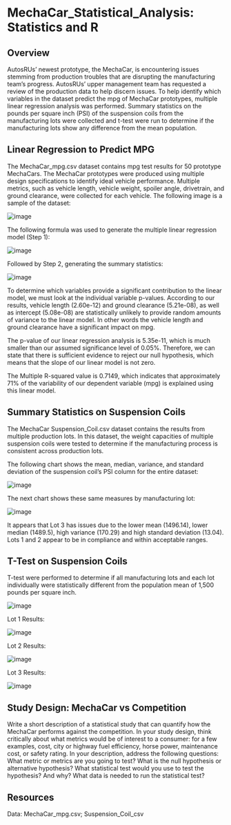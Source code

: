 # MechaCar_Statistical_Analysis: Statistics and R
## Overview
AutosRUs’ newest prototype, the MechaCar, is encountering issues stemming from production troubles that are disrupting the manufacturing team’s progress. AutosRUs’ upper management team has requested a review of the production data to help discern issues. To help identify which variables in the dataset predict the mpg of MechaCar prototypes,  multiple linear regression analysis was performed. Summary statistics on the pounds per square inch (PSI) of the suspension coils from the manufacturing lots were collected and t-test were run to determine if the manufacturing lots show any difference from the mean population.

## Linear Regression to Predict MPG

The MechaCar_mpg.csv dataset contains mpg test results for 50 prototype MechaCars. The MechaCar prototypes were produced using multiple design specifications to identify ideal vehicle performance. Multiple metrics, such as vehicle length, vehicle weight, spoiler angle, drivetrain, and ground clearance, were collected for each vehicle. The following image is a sample of the dataset: 

![image](https://user-images.githubusercontent.com/102322707/182044339-3e4a4e00-87b4-455a-a506-bf46b9d2ee23.png)

The following formula was used to generate the multiple linear regression model (Step 1):

![image](https://user-images.githubusercontent.com/102322707/182044351-ca0dc661-f4ba-467f-b3f0-1b4d643002c2.png)

Followed by Step 2, generating the summary statistics:

![image](https://user-images.githubusercontent.com/102322707/182044389-fdd46e09-c875-41e7-bd0b-353750aa5a15.png)

To determine which variables provide a significant contribution to the linear model, we must look at the individual variable p-values. According to our results, vehicle length (2.60e-12) and ground clearance (5.21e-08), as well as intercept (5.08e-08) are statistically unlikely to provide random amounts of variance to the linear model. In other words the vehicle length and ground clearance have a significant impact on mpg. 

The p-value of our linear regression analysis is 5.35e-11, which is much smaller than our assumed significance level of 0.05%. Therefore, we can state that there is sufficient evidence to reject our null hypothesis, which means that the slope of our linear model is not zero. 

The Multiple R-squared value is 0.7149, which indicates that approximately 71% of the variability of our dependent variable (mpg) is explained using this linear model.

## Summary Statistics on Suspension Coils

The MechaCar Suspension_Coil.csv dataset contains the results from multiple production lots. In this dataset, the weight capacities of multiple suspension coils were tested to determine if the manufacturing process is consistent across production lots. 

The following chart shows the mean, median, variance, and standard deviation of the suspension coil’s PSI column for the entire dataset:

![image](https://user-images.githubusercontent.com/102322707/182051627-cb276378-ccd9-4130-84b0-92333f0e8464.png)

The next chart shows these same measures by manufacturing lot:

![image](https://user-images.githubusercontent.com/102322707/182051791-1356fc07-2a80-4c37-b50a-5e87be5a4109.png)

It appears that Lot 3 has issues due to the lower mean (1496.14), lower median (1489.5), high variance (170.29) and high standard deviation (13.04). Lots 1 and 2 appear to be in compliance and within acceptable ranges.

## T-Test on Suspension Coils
T-test were performed to determine if all manufacturing lots and each lot individually were statistically different from the population mean of 1,500 pounds per square inch.

![image](https://user-images.githubusercontent.com/102322707/182053242-92dea53f-5c6d-486d-8c37-241866aa498b.png)

Lot 1 Results:

![image](https://user-images.githubusercontent.com/102322707/182053360-2acfb184-2521-4a0d-84fb-79ecb37c1777.png)

Lot 2 Results:

![image](https://user-images.githubusercontent.com/102322707/182053384-bc49f10c-9479-4f49-84e8-86cf5f1ed85f.png)

Lot 3 Results:

![image](https://user-images.githubusercontent.com/102322707/182053422-20d10d94-ac3e-45e8-8879-00a6389f1219.png)

## Study Design: MechaCar vs Competition

Write a short description of a statistical study that can quantify how the MechaCar performs against the competition. In your study design, think critically about what metrics would be of interest to a consumer: for a few examples, cost, city or highway fuel efficiency, horse power, maintenance cost, or safety rating.
In your description, address the following questions:
What metric or metrics are you going to test?
What is the null hypothesis or alternative hypothesis?
What statistical test would you use to test the hypothesis? And why?
What data is needed to run the statistical test?

## Resources
Data: MechaCar_mpg.csv; Suspension_Coil_csv

